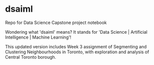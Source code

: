 # dsaiml
Repo for Data Science Capstone project notebook

Wondering what 'dsaiml' means? It stands for 'Data Science | Artificial Intelligence | Machine Learning'!

This updated version includes Week 3 assignment of Segmenting and Clustering Neighbourhoods in Toronto, with exploration and analysis of Central Toronto borough.
